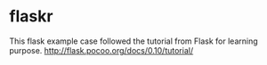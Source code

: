 # flaskr
This flask example case followed the tutorial from Flask for learning purpose. 
http://flask.pocoo.org/docs/0.10/tutorial/


